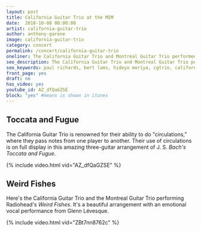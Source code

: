 ```yaml
---
layout: post
title: California Guitar Trio at the MIM
date:  2018-10-08 00:00:00
artist: california-guitar-trio
author: anthony-garone
image: california-guitar-trio
category: concert
permalink: /concert/california-guitar-trio
oneliner: The California Guitar Trio and Montreal Guitar Trio performed together at the Musical Instrument Museum in Phoenix, AZ in October 2018.
seo_description: The California Guitar Trio and Montreal Guitar Trio performed together at the Musical Instrument Museum in Phoenix, AZ in October 2018.
seo_keywords: paul richards, bert lams, hideyo moriya, cgtrio, californiaguitartrio, sébastien dufour, glenn lévesque, marc morin
front_page: yes
draft: no
has_video: yes
youtube_id: AZ_dfQaGZSE
block: "yes" #means is shown in itunes
---
```


## Toccata and Fugue

The California Guitar Trio is renowned for their ability to do "circulations," where they pass notes from one player to another. Their use of circulations is on full display in this amazing three-guitar arrangement of J. S. *Bach's Toccata and Fugue*.

{% include video.html vid="AZ_dfQaGZSE" %}

## Weird Fishes

Here's the California Guitar Trio and the Montreal Guitar Trio performing Radiohead's *Weird Fishes*. It's a beautiful arrangement with an emotional vocal performance from Glenn Lévesque.

{% include video.html vid="ZBt7nn8762c" %}
